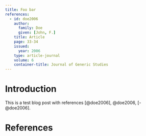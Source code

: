 ```yaml
---
title: Foo bar
references:
  - id: doe2006
    author:
      family: Doe
      given: [John, F.]
    title: Article
    page: 33-34
    issued:
      year: 2006
    type: article-journal
    volume: 6
    container-title: Journal of Generic Studies
---
```


# Introduction

This is a test blog post with references [@doe2006], @doe2006, [-@doe2006].

# References
